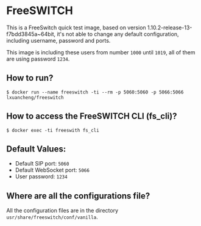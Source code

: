# FreeSWITCH

This is a FreeSwitch quick test image, based on version 1.10.2-release-13-f7bdd3845a~64bit, it's not able to change any default configuration, including username, password and ports.

This image is including these users from number `1000` until `1019`, all of them are using password `1234`.

## How to run?

```
$ docker run --name freeswitch -ti --rm -p 5060:5060 -p 5066:5066 lxuancheng/freeswitch
```

## How to access the FreeSWITCH CLI (fs_cli)?

```
$ docker exec -ti freeswith fs_cli
```

## Default Values:

* Default SIP port: `5060`
* Default WebSocket port: `5066`
* User password: `1234`

## Where are all the configurations file?

All the configuration files are in the directory `usr/share/freeswitch/conf/vanilla`.
